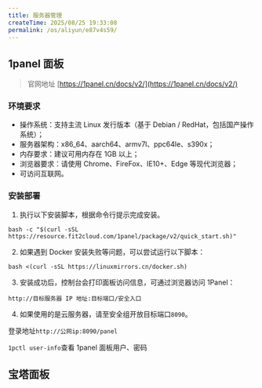 ```yaml
---
title: 服务器管理
createTime: 2025/08/25 19:33:08
permalink: /os/aliyun/e87v4s59/
---
```


## 1panel 面板

> 官网地址 [https://1panel.cn/docs/v2/](https://1panel.cn/docs/v2/)

### 环境要求

- 操作系统：支持主流 Linux 发行版本（基于 Debian / RedHat，包括国产操作系统）；
- 服务器架构：x86_64、aarch64、armv7l、ppc64le、s390x；
- 内存要求：建议可用内存在 1GB 以上；
- 浏览器要求：请使用 Chrome、FireFox、IE10+、Edge 等现代浏览器；
- 可访问互联网。

### 安装部署

1. 执行以下安装脚本，根据命令行提示完成安装。

`bash -c "$(curl -sSL https://resource.fit2cloud.com/1panel/package/v2/quick_start.sh)"`

2. 如果遇到 Docker 安装失败等问题，可以尝试运行以下脚本：

`bash <(curl -sSL https://linuxmirrors.cn/docker.sh)`

3. 安装成功后，控制台会打印面板访问信息，可通过浏览器访问 1Panel：

`http://目标服务器 IP 地址:目标端口/安全入口`

4. 如果使用的是云服务器，请至安全组开放目标端口`8090`。

登录地址`http://公网ip:8090/panel`

`1pctl user-info`查看 1panel 面板用户、密码

## 宝塔面板
